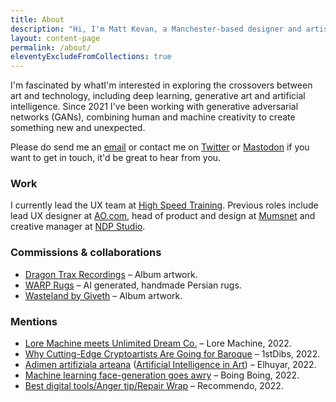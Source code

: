 ```yaml
---
title: About
description: "Hi, I'm Matt Kevan, a Manchester-based designer and artist."
layout: content-page
permalink: /about/
eleventyExcludeFromCollections: true
---
```


I'm fascinated by whatI'm interested in exploring the crossovers between art and technology, including deep learning, generative art and artificial intelligence. Since 2021 I've been working with generative adversarial networks (GANs), combining human and machine creativity to create something new and unexpected.

Please do send me an [email](mailto:hello@unlimiteddreamco.xyz) or contact me on [Twitter](https://twitter.com/unltd_dream_co) or [Mastodon](https://sigmoid.social/@unlimiteddreamco) if you want to get in touch, it'd be great to hear from you.

### Work

I currently lead the UX team at <a href="https://www.highspeedtraining.co.uk" target="_blank">High Speed Training</a>. Previous roles include lead UX designer at <a href="ao.com" target="_blank">AO.com</a>, head of product and design at <a href="https://www.mumsnet.com" target="_blank">Mumsnet</a> and creative manager at <a href="https://www.ndp-studio.com" target="_blank">NDP Studio</a>.

### Commissions & collaborations

* [Dragon Trax Recordings](https://dragontraxuk.bandcamp.com) – Album artwork.
* [WARP Rugs](https://warprugs.io) – AI generated, handmade Persian rugs.
* [Wasteland by Giveth](https://givethsounds.bandcamp.com/album/wasteland) – Album artwork.

### Mentions

* [Lore Machine meets Unlimited Dream Co.](https://loremachine.substack.com/p/lore-machine-meets-unlimited-dream) – Lore Machine, 2022.
* [Why Cutting-Edge Cryptoartists Are Going for Baroque](https://www.1stdibs.com/the-mint/baroque-style-nft-art/) – 1stDibs, 2022.
* [Adimen artifiziala arteana](https://aldizkaria.elhuyar.eus/erreportajeak/adimen-artifiziala-artean/) ([Artificial Intelligence in Art](https://aldizkaria.elhuyar.eus/erreportajeak/adimen-artifiziala-artean/en)) – Elhuyar, 2022.
* [Machine learning face-generation goes awry](https://boingboing.net/2022/03/31/machine-learning-face-generation-goes-awry.html) – Boing Boing, 2022.
* [Best digital tools/Anger tip/Repair Wrap](https://www.getrevue.co/profile/Recomendo/issues/best-digital-tools-anger-tip-repair-wrap-1105726) – Recommendo, 2022.